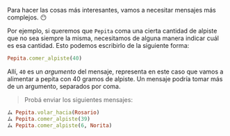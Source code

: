 Para hacer las cosas más interesantes, vamos a necesitar mensajes más complejos. :no_mouth:

Por ejemplo, si queremos que `Pepita` coma una cierta cantidad de alpiste que no sea siempre la misma, necesitamos de alguna manera indicar cuál es esa cantidad. Esto podemos escribirlo de la siguiente forma: 

```ruby
Pepita.comer_alpiste(40)
```

Allí, `40` es un _argumento_ del mensaje, representa en este caso que vamos a alimentar a pepita con 40 gramos de alpiste. Un mensaje podría tomar más de un argumento, separados por coma.

> Probá enviar los siguientes mensajes:
> 
```ruby
ム Pepita.volar_hacia(Rosario)
ム Pepita.comer_alpiste(39)
ム Pepita.comer_alpiste(6, Norita)
```